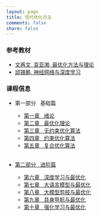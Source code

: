 ```yaml
---
layout: page
title: 现代优化方法
comments: false
share: false
---
```




### 参考教材
* <a href="http://faculty.bicmr.pku.edu.cn/~wenzw/optbook.html" class="textlink" target="_blank"> 文再文, 袁亚湘, 最优化方法与理论</a><br>
* <a href="https://nndl.github.io/" class="textlink" target="_blank"> 邱锡鹏, 神经网络与深度学习 </a><br>



### 课程信息 

- 第一部分 &nbsp;  基础篇<br>
  -  <a href="../OPT/绪论.pdf" class="textlink" target="_blank">  第一章 &nbsp;  绪论<br>
  -  <a href="../OPT/最优化理论.pdf" class="textlink" target="_blank">  第二章 &nbsp;  最优化理论<br>
  -  <a href="../OPT/无约束优化算法.pdf" class="textlink" target="_blank">  第三章 &nbsp;  无约束优化算法<br>
  -  <a href="../OPT/约束优化算法.pdf" class="textlink" target="_blank">  第四章 &nbsp;  约束优化算法<br>
  -  <a href="../OPT/复合优化算法.pdf" class="textlink" target="_blank">  第五章 &nbsp;  复合优化算法<br><br>


- 第二部分 &nbsp;  进阶篇<br>
  - 第六章 &nbsp;  深度学习与最优化<br>
  - 第七章 &nbsp;  大语言模型与最优化<br>
  - 第八章 &nbsp;  大模型剪枝与最优化<br>
  - 第九章 &nbsp;  具身导航与最优化<br>
  - 第十章 &nbsp;  强化学习与最优化<br>
